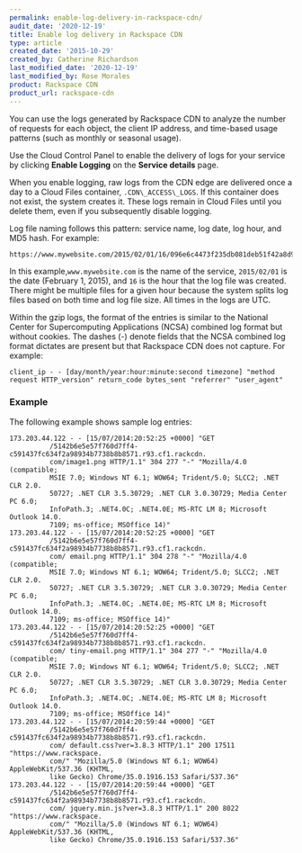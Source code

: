 ```yaml
---
permalink: enable-log-delivery-in-rackspace-cdn/
audit_date: '2020-12-19'
title: Enable log delivery in Rackspace CDN
type: article
created_date: '2015-10-29'
created_by: Catherine Richardson
last_modified_date: '2020-12-19'
last_modified_by: Rose Morales
product: Rackspace CDN
product_url: rackspace-cdn
---
```


You can use the logs generated by Rackspace CDN to analyze the number of
requests for each object, the client IP address, and time-based usage
patterns (such as monthly or seasonal usage).

Use the Cloud Control Panel to enable the delivery of logs for your
service by clicking **Enable Logging** on the **Service details** page.

When you enable logging, raw logs from the CDN edge are delivered once a
day to a Cloud Files container, `.CDN\_ACCESS\_LOGS`. If this
container does not exist, the system creates it. These logs remain in Cloud
Files until you delete them, even if you subsequently disable logging.

Log file naming follows this pattern: service name,
log date, log hour, and MD5 hash. For example:

    https://www.mywebsite.com/2015/02/01/16/096e6c4473f235db081deb51f42a8d98.log.gz

In this example,`www.mywebsite.com` is the name of the service,
`2015/02/01` is the date (February 1, 2015), and `16` is the hour that
the log file was created. There might be multiple files for a given hour
because the system splits log files based on both time and log file
size. All times in the logs are UTC.

Within the gzip logs, the format of the entries is similar to the National
Center for Supercomputing Applications (NCSA) combined log format but
without cookies. The dashes (-) denote fields that the NCSA combined log
format dictates are present but that Rackspace CDN does not capture. For
example:

    client_ip - - [day/month/year:hour:minute:second timezone] "method request HTTP_version" return_code bytes_sent "referrer" "user_agent"

### Example

The following example shows sample log entries:

    173.203.44.122 - - [15/07/2014:20:52:25 +0000] "GET
              /5142b6e5e57f760d7ff4-c591437fc634f2a98934b7738b8b8571.r93.cf1.rackcdn.
              com/image1.png HTTP/1.1" 304 277 "-" "Mozilla/4.0 (compatible;
              MSIE 7.0; Windows NT 6.1; WOW64; Trident/5.0; SLCC2; .NET CLR 2.0.
              50727; .NET CLR 3.5.30729; .NET CLR 3.0.30729; Media Center PC 6.0;
              InfoPath.3; .NET4.0C; .NET4.0E; MS-RTC LM 8; Microsoft Outlook 14.0.
              7109; ms-office; MSOffice 14)"
    173.203.44.122 - - [15/07/2014:20:52:25 +0000] "GET
              /5142b6e5e57f760d7ff4-c591437fc634f2a98934b7738b8b8571.r93.cf1.rackcdn.
              com/ email.png HTTP/1.1" 304 278 "-" "Mozilla/4.0 (compatible;
              MSIE 7.0; Windows NT 6.1; WOW64; Trident/5.0; SLCC2; .NET CLR 2.0.
              50727; .NET CLR 3.5.30729; .NET CLR 3.0.30729; Media Center PC 6.0;
              InfoPath.3; .NET4.0C; .NET4.0E; MS-RTC LM 8; Microsoft Outlook 14.0.
              7109; ms-office; MSOffice 14)"
    173.203.44.122 - - [15/07/2014:20:52:25 +0000] "GET
              /5142b6e5e57f760d7ff4-c591437fc634f2a98934b7738b8b8571.r93.cf1.rackcdn.
              com/ tiny-email.png HTTP/1.1" 304 277 "-" "Mozilla/4.0 (compatible;
              MSIE 7.0; Windows NT 6.1; WOW64; Trident/5.0; SLCC2; .NET CLR 2.0.
              50727; .NET CLR 3.5.30729; .NET CLR 3.0.30729; Media Center PC 6.0;
              InfoPath.3; .NET4.0C; .NET4.0E; MS-RTC LM 8; Microsoft Outlook 14.0.
              7109; ms-office; MSOffice 14)"
    173.203.44.122 - - [15/07/2014:20:59:44 +0000] "GET
              /5142b6e5e57f760d7ff4-c591437fc634f2a98934b7738b8b8571.r93.cf1.rackcdn.
              com/ default.css?ver=3.8.3 HTTP/1.1" 200 17511 "https://www.rackspace.
              com/" "Mozilla/5.0 (Windows NT 6.1; WOW64) AppleWebKit/537.36 (KHTML,
              like Gecko) Chrome/35.0.1916.153 Safari/537.36"
    173.203.44.122 - - [15/07/2014:20:59:44 +0000] "GET
              /5142b6e5e57f760d7ff4-c591437fc634f2a98934b7738b8b8571.r93.cf1.rackcdn.
              com/ jquery.min.js?ver=3.8.3 HTTP/1.1" 200 8022 "https://www.rackspace.
              com/" "Mozilla/5.0 (Windows NT 6.1; WOW64) AppleWebKit/537.36 (KHTML,
              like Gecko) Chrome/35.0.1916.153 Safari/537.36"
